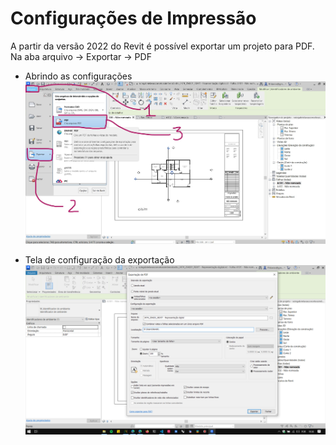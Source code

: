 # Configurações de Impressão

A partir da versão 2022 do Revit é possível exportar um projeto para PDF. Na aba arquivo -> Exportar -> PDF

- Abrindo as configurações
![exportar  PDF](./InkedEXPORTAR.jpg)

- Tela de configuração da exportação
![CONFIG](./CONFIGURAR.png)